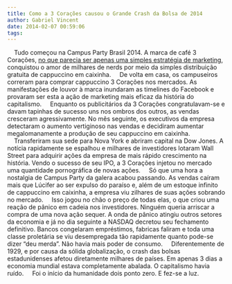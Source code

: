 ```yaml
---
title: Como a 3 Corações causou o Grande Crash da Bolsa de 2014
author: Gabriel Vincent
date: 2014-02-07 00:59:06
tags:
---
```


&nbsp;&nbsp;&nbsp;&nbsp;Tudo começou na Campus Party Brasil 2014. A marca de café 3 Corações, [no que parecia ser apenas uma simples estratégia de marketing](https://ruatrez.wordpress.com/2014/02/03/cafe-3-coracoes/), conquistou o amor de milhares de nerds por meio da simples distribuição gratuita de cappuccino em caixinha.
&nbsp;&nbsp;&nbsp;&nbsp;De volta em casa, os campuseiros correram para comprar cappuccino 3 Corações nos mercados. As manifestações de louvor à marca inundaram as timelines do Facebook e provaram ser esta a ação de marketing mais eficaz da história do capitalismo.
&nbsp;&nbsp;&nbsp;&nbsp;Enquanto os publicitários da 3 Corações congratulavam-se e davam tapinhas de sucesso uns nos ombros dos outros, as vendas cresceram agressivamente. No mês seguinte, os executivos da empresa detectaram o aumento vertiginoso nas vendas e decidiram aumentar megalomanamente a produção de seu cappuccino em caixinha.
&nbsp;&nbsp;&nbsp;&nbsp;Transferiram sua sede para Nova York e abriram capital na Dow Jones. A notícia rapidamente se espalhou e milhares de investidores lotaram Wall Street para adquirir ações da empresa de mais rápido crescimento na história. Vendo o sucesso de seu IPO, a 3 Corações injetou no mercado uma quantidade pornográfica de novas ações.
&nbsp;&nbsp;&nbsp;&nbsp;Só que uma hora a nostalgia de Campus Party da galera acabou passando. As vendas caíram mais que Lúcifer ao ser expulso do paraíso e, além de um estoque infinito de cappuccino em caixinha, a empresa viu zilhares de suas ações sobrando no mercado.
&nbsp;&nbsp;&nbsp;&nbsp;Isso jogou no chão o preço de todas elas, o que criou uma reação de pânico em cadeia nos investidores. Ninguém queria arriscar a compra de uma nova ação sequer. A onda de pânico atingiu outros setores da economia e já no dia seguinte a NASDAQ decretou seu fechamento definitivo. Bancos congelaram empréstimos, fabricas faliram e toda uma classe proletária se viu desempregada tão rapidamente quanto pode-se dizer “deu merda”. Não havia mais poder de consumo.
&nbsp;&nbsp;&nbsp;&nbsp;Diferentemente de 1929, e por causa da sólida globalização, o crash das bolsas estadunidenses afetou diretamente milhares de países. Em apenas 3 dias a economia mundial estava completamente abalada. O capitalismo havia ruído.
&nbsp;&nbsp;&nbsp;&nbsp;Foi o início da humanidade dois ponto zero. E fez-se a luz.